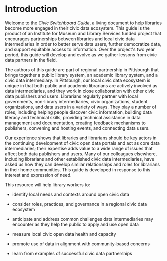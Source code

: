 # Introduction 

Welcome to the _Civic Switchboard Guide_, a living document to help libraries become more engaged in their civic data ecosystem. This guide is the product of an Institute for Museum and Library Services funded project that encourages partnerships between libraries and local civic data intermediaries in order to better serve data users, further democratize data, and support equitable access to information. Over the project's two year period, this guide will develop and evolve as we gather lessons from civic data partners in the field. 

The authors of this guide are part of regional partnership in Pittsburgh that brings together a public library system, an academic library system, and a civic data intermediary. In Pittsburgh, our local civic data ecosystem is unique in that both public and academic librarians are actively involved as data intermediaries, and they work in close collaboration with other civic data publishers and users. Librarians regularly partner with local governments, non-library intermediaries, civic organizations, student organizations, and data users in a variety of ways. They play a number of roles, including helping people discover civic information, building data literacy and technical skills, providing technical assistance in data management and documentation, creating feedback mechanisms to publishers, convening and hosting events, and connecting data users.

Our experience shows that libraries and librarians should be key actors in the continuing development of civic open data portals and act as core data intermediaries; their expertise adds value to a wide range of issues that affect both data publishers and users. Many of our colleagues elsewhere, including librarians and other established civic data intermediaries, have asked us how they can develop similar relationships and roles for librarians in their home communities. This guide is developed in response to this interest and expression of need.

This resource will help library workers to:

* identify local needs and contexts around open civic data

* consider roles, practices, and governance in a regional civic data ecosystem

* anticipate and address common challenges data intermediaries may encounter as they help the public to apply and use open data

* measure local civic open data health and capacity

* promote use of data in alignment with community-based concerns

* learn from examples of successful civic data partnerships



